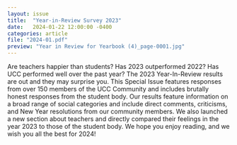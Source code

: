 ```yaml
---
layout: issue
title:  "Year-in-Review Survey 2023"
date:   2024-01-22 12:00:00 -0400
categories: article
file: "2024-01.pdf"
preview: "Year in Review for Yearbook (4)_page-0001.jpg"
---
```


Are teachers happier than students? Has 2023 outperformed 2022? Has UCC performed well over the past year? The 2023 Year-In-Review results are out and they may surprise you. This Special Issue features responses from over 150 members of the UCC Community and includes brutally honest responses from the student body. Our results feature information on a broad range of social categories and include direct comments, criticisms, and New Year resolutions from our community members. We also launched a new section about teachers and directly compared their feelings in the year 2023 to those of the student body. We hope you enjoy reading, and we wish you all the best for 2024!
